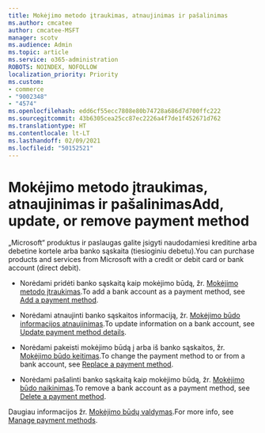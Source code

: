 ```yaml
---
title: Mokėjimo metodo įtraukimas, atnaujinimas ir pašalinimas
ms.author: cmcatee
author: cmcatee-MSFT
manager: scotv
ms.audience: Admin
ms.topic: article
ms.service: o365-administration
ROBOTS: NOINDEX, NOFOLLOW
localization_priority: Priority
ms.custom:
- commerce
- "9002348"
- "4574"
ms.openlocfilehash: edd6cf55ecc7808e80b74728a686d7d700ffc222
ms.sourcegitcommit: 43b6305cea25cc87ec2226a4f7de1f452671d762
ms.translationtype: HT
ms.contentlocale: lt-LT
ms.lasthandoff: 02/09/2021
ms.locfileid: "50152521"
---
```

# <a name="add-update-or-remove-payment-method"></a><span data-ttu-id="4c665-102">Mokėjimo metodo įtraukimas, atnaujinimas ir pašalinimas</span><span class="sxs-lookup"><span data-stu-id="4c665-102">Add, update, or remove payment method</span></span>

<span data-ttu-id="4c665-103">„Microsoft“ produktus ir paslaugas galite įsigyti naudodamiesi kreditine arba debetine kortele arba banko sąskaita (tiesioginiu debetu).</span><span class="sxs-lookup"><span data-stu-id="4c665-103">You can purchase products and services from Microsoft with a credit or debit card or bank account (direct debit).</span></span>

- <span data-ttu-id="4c665-104">Norėdami pridėti banko sąskaitą kaip mokėjimo būdą, žr. [Mokėjimo metodo įtraukimas](https://docs.microsoft.com/microsoft-365/commerce/billing-and-payments/manage-payment-methods#add-a-payment-method).</span><span class="sxs-lookup"><span data-stu-id="4c665-104">To add a bank account as a payment method, see [Add a payment method](https://docs.microsoft.com/microsoft-365/commerce/billing-and-payments/manage-payment-methods#add-a-payment-method).</span></span>

- <span data-ttu-id="4c665-105">Norėdami atnaujinti banko sąskaitos informaciją, žr. [Mokėjimo būdo informacijos atnaujinimas](https://docs.microsoft.com/microsoft-365/commerce/billing-and-payments/manage-payment-methods#update-payment-method-details).</span><span class="sxs-lookup"><span data-stu-id="4c665-105">To update information on a bank account, see [Update payment method details](https://docs.microsoft.com/microsoft-365/commerce/billing-and-payments/manage-payment-methods#update-payment-method-details).</span></span>

- <span data-ttu-id="4c665-106">Norėdami pakeisti mokėjimo būdą į arba iš banko sąskaitos, žr. [Mokėjimo būdo keitimas](https://docs.microsoft.com/microsoft-365/commerce/billing-and-payments/manage-payment-methods#replace-a-payment-method).</span><span class="sxs-lookup"><span data-stu-id="4c665-106">To change the payment method to or from a bank account, see [Replace a payment method](https://docs.microsoft.com/microsoft-365/commerce/billing-and-payments/manage-payment-methods#replace-a-payment-method).</span></span>

- <span data-ttu-id="4c665-107">Norėdami pašalinti banko sąskaitą kaip mokėjimo būdą, žr. [Mokėjimo būdo naikinimas](https://docs.microsoft.com/microsoft-365/commerce/billing-and-payments/manage-payment-methods#delete-a-payment-method).</span><span class="sxs-lookup"><span data-stu-id="4c665-107">To remove a bank account as a payment method, see [Delete a payment method](https://docs.microsoft.com/microsoft-365/commerce/billing-and-payments/manage-payment-methods#delete-a-payment-method).</span></span>

<span data-ttu-id="4c665-108">Daugiau informacijos žr. [Mokėjimo būdų valdymas](https://docs.microsoft.com/microsoft-365/commerce/billing-and-payments/manage-payment-methods).</span><span class="sxs-lookup"><span data-stu-id="4c665-108">For more info, see [Manage payment methods](https://docs.microsoft.com/microsoft-365/commerce/billing-and-payments/manage-payment-methods).</span></span>

